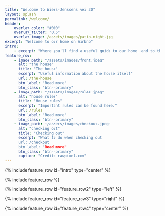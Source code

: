 ```yaml
---
title: "Welcome to Wiers-Jenssens vei 3D"
layout: splash
permalink: /welcome/
header:
    overlay_color: "#000"
    overlay_filter: "0.5"
    overlay_image: /assets/images/patio-night.jpg
excerpt: "Welcome to our home on Airbnb"
intro:
    - excerpt: "Where you'll find a useful guide to our home, and to the city and surrounding area"
feature_row:
    - image_path: "/assets/images/front.jpeg"
      alt: "the house"
      title: "The house"
      excerpt: "Useful information about the house itself"
      url: /the-house
      btn_label: "Read more"
      btn_class: "btn--primary"
    - image_path: "/assets/images/rules.jpeg"
      alt: "house rules"
      title: "House rules"
      excerpt: "Important rules can be found here."
      url: /rules
      btn_label: "Read more"
      btn_class: "btn--primary"
    - image_path: "/assets/images/checkout.jpeg"
      alt: "checking out"
      title: "Checking out"
      excerpt: "What to do when checking out
      url: /checkout
      btn_label: "Read more"
      btn_class: "btn--primary"
      caption: "Credit: rawpixel.com"
---
```


{% include feature_row id="intro" type="center" %}

{% include feature_row %}

{% include feature_row id="feature_row2" type="left" %}

{% include feature_row id="feature_row3" type="right" %}

{% include feature_row id="feature_row4" type="center" %}